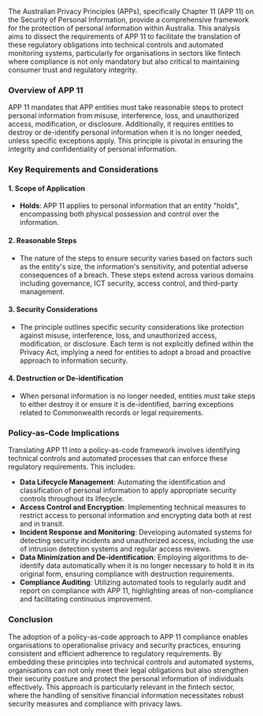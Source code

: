The Australian Privacy Principles (APPs), specifically Chapter 11 (APP 11) on the Security of Personal Information, provide a comprehensive framework for the protection of personal information within Australia. This analysis aims to dissect the requirements of APP 11 to facilitate the translation of these regulatory obligations into technical controls and automated monitoring systems, particularly for organisations in sectors like fintech where compliance is not only mandatory but also critical to maintaining consumer trust and regulatory integrity.

### Overview of APP 11

APP 11 mandates that APP entities must take reasonable steps to protect personal information from misuse, interference, loss, and unauthorized access, modification, or disclosure. Additionally, it requires entities to destroy or de-identify personal information when it is no longer needed, unless specific exceptions apply. This principle is pivotal in ensuring the integrity and confidentiality of personal information.

### Key Requirements and Considerations

#### 1. **Scope of Application**
   - **Holds**: APP 11 applies to personal information that an entity "holds", encompassing both physical possession and control over the information.

#### 2. **Reasonable Steps**
   - The nature of the steps to ensure security varies based on factors such as the entity's size, the information's sensitivity, and potential adverse consequences of a breach. These steps extend across various domains including governance, ICT security, access control, and third-party management.

#### 3. **Security Considerations**
   - The principle outlines specific security considerations like protection against misuse, interference, loss, and unauthorized access, modification, or disclosure. Each term is not explicitly defined within the Privacy Act, implying a need for entities to adopt a broad and proactive approach to information security.

#### 4. **Destruction or De-identification**
   - When personal information is no longer needed, entities must take steps to either destroy it or ensure it is de-identified, barring exceptions related to Commonwealth records or legal requirements.

### Policy-as-Code Implications

Translating APP 11 into a policy-as-code framework involves identifying technical controls and automated processes that can enforce these regulatory requirements. This includes:

- **Data Lifecycle Management**: Automating the identification and classification of personal information to apply appropriate security controls throughout its lifecycle.
- **Access Control and Encryption**: Implementing technical measures to restrict access to personal information and encrypting data both at rest and in transit.
- **Incident Response and Monitoring**: Developing automated systems for detecting security incidents and unauthorized access, including the use of intrusion detection systems and regular access reviews.
- **Data Minimization and De-identification**: Employing algorithms to de-identify data automatically when it is no longer necessary to hold it in its original form, ensuring compliance with destruction requirements.
- **Compliance Auditing**: Utilizing automated tools to regularly audit and report on compliance with APP 11, highlighting areas of non-compliance and facilitating continuous improvement.

### Conclusion

The adoption of a policy-as-code approach to APP 11 compliance enables organisations to operationalise privacy and security practices, ensuring consistent and efficient adherence to regulatory requirements. By embedding these principles into technical controls and automated systems, organisations can not only meet their legal obligations but also strengthen their security posture and protect the personal information of individuals effectively. This approach is particularly relevant in the fintech sector, where the handling of sensitive financial information necessitates robust security measures and compliance with privacy laws.